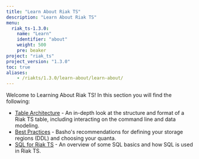 ```yaml
---
title: "Learn About Riak TS"
description: "Learn About Riak TS"
menu:
  riak_ts-1.3.0:
    name: "Learn"
    identifier: "about"
    weight: 500
    pre: beaker
project: "riak_ts"
project_version: "1.3.0"
toc: true
aliases:
    - /riakts/1.3.0/learn-about/learn-about/
---
```


[table arch]: tablearchitecture/
[bestpractices]: bestpractices/
[sqlriakts]: sqlriakts/


Welcome to Learning About Riak TS! In this section you will find the following:

* [Table Architecture][table arch] - An in-depth look at the structure and format of a Riak TS table, including interacting on the command line and data modeling.
* [Best Practices][bestpractices] - Basho's recommendations for defining your storage regions (DDL) and choosing your quanta.
* [SQL for Riak TS][sqlriakts] - An overview of some SQL basics and how SQL is used in Riak TS.
